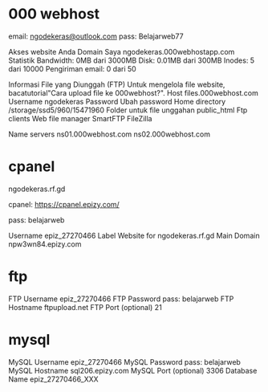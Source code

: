 # 000 webhost
email: ngodekeras@outlook.com
pass: Belajarweb77


Akses website Anda
Domain Saya 
ngodekeras.000webhostapp.com
Statistik   Bandwidth: 0MB dari 3000MB
Disk: 0.01MB dari 300MB
Inodes: 5 dari 10000
Pengiriman email: 0 dari 50

Informasi File yang Diunggah (FTP)
Untuk mengelola file website, bacatutorial"Cara upload file ke 000webhost?".
Host    files.000webhost.com
Username    ngodekeras
Password    Ubah password
Home directory  /storage/ssd5/960/15471960
Folder untuk file unggahan  public_html
Ftp clients Web file manager
SmartFTP
FileZilla

Name servers
ns01.000webhost.com
ns02.000webhost.com







# cpanel

ngodekeras.rf.gd

cpanel: https://cpanel.epizy.com/

pass: belajarweb


Username    epiz_27270466
Label   Website for ngodekeras.rf.gd
Main Domain npw3wn84.epizy.com


# ftp

FTP Username    epiz_27270466
FTP Password
pass: belajarweb
FTP Hostname    ftpupload.net
FTP Port (optional) 21


# mysql

MySQL Username  epiz_27270466
MySQL Password
pass: belajarweb
MySQL Hostname  sql206.epizy.com
MySQL Port (optional)   3306
Database Name   epiz_27270466_XXX